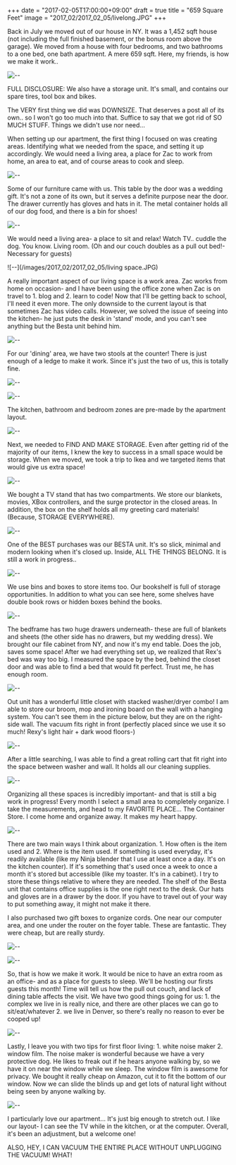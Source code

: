 +++
date = "2017-02-05T17:00:00+09:00"
draft = true
title = "659 Square Feet"
image = "2017_02/2017_02_05/livelong.JPG"
+++

Back in July we moved out of our house in NY. It was a 1,452 sqft house (not including the full finished basement, or the bonus room above the garage). We moved from a house with four bedrooms, and two bathrooms to a one bed, one bath apartment. A mere 659 sqft. Here, my friends, is how we make it work..

![--](/images/2017_02/2017_02_05/title.JPG)

FULL DISCLOSURE: We also have a storage unit. It's small, and contains our spare tires, tool box and bikes.

The VERY first thing we did was DOWNSIZE. That deserves a post all of its own.. so I won't go too much into that. Suffice to say that we got rid of SO MUCH STUFF. Things we didn't use nor need...

When setting up our apartment, the first thing I focused on was creating areas. Identifying what we needed from the space, and setting it up accordingly. We would need a living area, a place for Zac to work from home, an area to eat, and of course areas to cook and sleep.

![--](/images/2017_02/2017_02_05/Zones-01.JPG)

Some of our furniture came with us. This table by the door was a wedding gift. It's not a zone of its own, but it serves a definite purpose near the door. The drawer currently has gloves and hats in it. The metal container holds all of our dog food, and there is a bin for shoes!

![--](/images/2017_02/2017_02_05/foyer.JPG)

We would need a living area- a place to sit and relax! Watch TV.. cuddle the dog. You know. Living room.
(Oh and our couch doubles as a pull out bed!- Necessary for guests)

![--](/images/2017_02/2017_02_05/living space.JPG)

A really important aspect of our living space is a  work area. Zac works from home on occasion- and I have been using the office zone when Zac is on travel to 1. blog and 2. learn to code! Now that I'll be getting back to school, I'll need it even more. The only downside to the current layout is that sometimes Zac has video calls. However, we solved the issue of seeing into the kitchen- he just puts the desk in 'stand' mode, and you can't see anything but the Besta unit behind him.

![--](/images/2017_02/2017_02_05/office.JPG)

For our 'dining' area, we have two stools at the counter! There is just enough of  a ledge to make it work. Since it's just the two of us, this is totally fine.

![--](/images/2017_02/2017_02_05/dining.JPG)

![--](/images/2017_02/2017_02_05/dining2.JPG)

The kitchen, bathroom and bedroom zones are pre-made by the apartment layout.

![--](/images/2017_02/2017_02_05/kitchen.JPG)

Next, we needed to FIND AND MAKE STORAGE. Even after getting rid of the majority of our items, I knew the key to success in a small space would be storage. When we moved, we took a trip to Ikea and we targeted items that would give us extra space!

![--](/images/2017_02/2017_02_05/storage-01.JPG)

We bought a TV stand that has two compartments. We store our blankets, movies, XBox controllers, and the surge protector in the closed areas. In addition, the box on the shelf holds all my greeting card materials! (Because, STORAGE EVERYWHERE).

![--](/images/2017_02/2017_02_05/tvstand-01.JPG)

One of the BEST purchases was our BESTA unit. It's so slick, minimal and modern looking when it's closed up. Inside, ALL THE THINGS BELONG. It is still a work in progress..

![--](/images/2017_02/2017_02_05/Storage.JPG)

We use bins and boxes to store items too. Our bookshelf is full of storage opportunities. In addition to what you can see here, some shelves have double book rows or hidden boxes behind the books.

![--](/images/2017_02/2017_02_05/bookshelf-01.JPG)

The bedframe has two huge drawers underneath- these are full of blankets and sheets (the other side has no drawers, but my wedding dress). We brought our file cabinet from NY, and now it's my end table. Does the job, saves some space! After we had everything set up, we realized that Rex's bed was way too big. I measured the space by the bed, behind the closet door and was able to find a bed that would fit perfect. Trust me, he has enough room.

![--](/images/2017_02/2017_02_05/bedstore.JPG)

Out unit has a wonderful little closet with stacked washer/dryer combo! I am able to store our broom, mop and ironing board on the wall with a hanging system. You can't see them in the picture below, but they are on the right-side wall. The vacuum fits right in front (perfectly placed since we use it so much! Rexy's light hair + dark wood floors-)

![--](/images/2017_02/2017_02_05/washer.JPG)

After a little searching, I was able to find a great rolling cart that fit right into the space between washer and wall. It holds all our cleaning supplies.

![--](/images/2017_02/2017_02_05/cleaning.JPG)

Organizing all these spaces is incredibly important- and that is still a big work in progress! Every month I select a small area to completely organize. I take the measurements, and head to my FAVORITE PLACE... The Container Store. I come home and organize away. It makes my heart happy.

![--](/images/2017_02/2017_02_05/organize-01.JPG)

There are two main ways I think about organization. 1. How often is the item used and 2. Where is the item used. If something is used everyday, it's readily available (like my Ninja blender that I use at least once a day. It's on the kitchen counter). If it's something that's used once a week to once a month it's stored but accessible (like my toaster. It's in a cabinet). I try to store these things relative to where they are needed. The shelf of the Besta unit that contains office supplies is the one right next to the desk. Our hats and gloves are in a drawer by the door. If you have to travel out of your way to put something away, it might not make it there.

I also purchased two gift boxes to organize cords. One near our computer area, and one under the router on the foyer table. These are fantastic. They were cheap, but are really sturdy.

![--](/images/2017_02/2017_02_05/cords.JPG)

![--](/images/2017_02/2017_02_05/router.JPG)

So, that is how we make it work. It would be nice to have an extra room as an office- and as a place for guests to sleep. We'll be hosting our firsts guests this month! Time will tell us how the pull out couch, and lack of dining table affects the visit. We have two good things going for us: 1. the complex we live in is really nice, and there are other places we can go to sit/eat/whatever 2. we live in Denver, so there's really no reason to ever be cooped up!

![--](/images/2017_02/2017_02_05/smell.JPG)

Lastly, I leave you with two tips for first floor living: 1. white noise maker 2. window film. The noise maker is wonderful because we have a very protective dog. He likes to freak out if he hears anyone walking by, so we have it on near the window while we sleep. The window film is awesome for privacy. We bought it really cheap on Amazon, cut it to fit the bottom of our window. Now we can slide the blinds up and get lots of natural light without being seen by anyone walking by.

![--](/images/2017_02/2017_02_05/livelong.JPG)

I particularly love our apartment... It's just big enough to stretch out. I like our layout- I can see the TV while in the kitchen, or at the computer. Overall, it's been an adjustment, but a welcome one!

ALSO, HEY, I CAN VACUUM THE ENTIRE PLACE WITHOUT UNPLUGGING THE VACUUM! WHAT!
